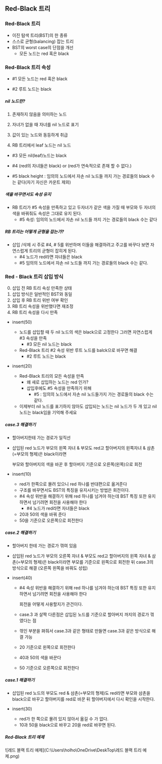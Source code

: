 ## Red-Black 트리

### Red-Black 트리

- 이진 탐색 트리(BST)의 한 종류
- 스스로 균형(balancing) 잡는 트리
- BST의 worst case의 단점을 개선
  - 모든 노드는 red 혹은 black



### Red-Black 트리 속성

- #1 모든 노드는 red 혹은 black

- #2 루트 노드는 black

##### nil 노드란?

1. 존재하지 않음을 의미하는 노드
2. 자녀가 없을 때 자녀를 nil 노드로 표기
3. 값이 있는 노드와 동등하게 취급

4. RB 트리에서 leaf 노드는 nil 노드

- #3 모든 nil(leaf)노드는 black

-  #4 (red의 자녀들은 black) or (red가 연속적으로 존재 할 수 없다.)

- #5  black height : 임의의 노드에서 자손 nil 노드들 까지 가는 경로들의 black 수는 같다(자기 자신은 카운트 제외)



##### 색을 바꾸면서도 속성 유지

- RB 트리가 #5 속성을 만족하고 있고 두자녀가 같은 색을 가질 때 부모와 두 자녀의 색을 바꿔줘도 속성은 그대로 유지 된다.
  - #5 속성: 임의의 노드에서 자손 nil 노드들 까지 가는 경로들의 black 수는 같다

##### RB 트리는 어떻게 균형을 잡는가?

- 삽입 /삭제 시 주로 #4, # 5를 위반하며 이들을 해결하려고 주고를 바꾸다 보면 자연스럽게 트리의 균형이 잡히게 된다.
  - #4 노드가 red라면 자녀들은 black
  - #5 임의의 노드에서 자손 nil 노드들 까지 가는 경로들의 black 수는 같다.



### Red - Black 트리 삽입 방식

0.  삽입 전 RB 트리 속성 만족한 상태
1.  삽입 방식은 일반적인 BST와 동일
2.  삽입 후 RB 트리 위반 여부 확인
3.  RB 트리 속성을 위반했다면 재조정
4.  RB 트리 속성을 다시 만족



- insert(50)
  - 노드를 삽입할 때 두 nil 노드의 색은 black으로 고정한다 그러면 자연스럽게 #3 속성을 만족
    - #3 모든 nil 노드는 black
  - Red-Black 트리 #2 속성 위반 루트 노드를 balck으로 바꾸면 해결
    - #2 루트 노드는 black



- insert(20)
  - Red-Black 트리의 모든 속성을 만족
    - 왜 새로 삽입하는 노드는 red 인가?
    - 삽입후에도 #5 속성을 만족하기 위해
      - #5 : 임의의 노드에서 자손 nil 노드들가지 가는 경로들의 black 수는 같다.
  - 이제부터 nil 노드를 표기하지 않아도 삽입되는 노드는 nil 노드가 두 개 있고 nil 노드는 black임을 기억해 주세요



##### case.3 해결하기

- 할아버지한테 가는 경로가 일직선

- 삽입된 red 노드가 부모의 왼쪽 자녀 & 부모도 red고 할아버지의 왼쪽자녀 & 삼촌(=부모의 형제)은 black이라면

  부모와 할아버지의 색을 바꾼 후 할아버지 기준으로 오른쪽(왼쪽)으로 회전

- insert(10)
  - red가 한쪽으로 몰려 있으니 red 하나를 반대편으로 옮겨준다
  - 구조를 바꾸면서도 BST의 특징을 유지시키는 방법은 회전이다.
  - #4 속성 위반을 해결하기 위해 red 하나를 넘겨야 하는데 BST 특징 또한 유지하면서 넘기려면 회전을 사용해야 한다
    - #4 노드가 red라면 자녀들은 black
  - 20과 50의 색을 바꿔 준다
  - 50을 기준으로 오른쪽으로 회전한다



##### case.2 해결하기

- 할아버지 한테 가는 경로가 꺾여 있음

- 삽입된 red 노드가 부모의 오른쪽 자녀 & 부모도 red고 할아버지의 왼쪽 자녀 & 삼촌(=부모의 형제)은 black이라면 부모를 기준으로 왼쪽으로 회전한 뒤 case.3의 방식으로 해결 (오른쪽 왼쪽을 바꿔도 성립)

- insert(40)

  - #4 속성 위반을 해결하기 위해 red 하나를 넘겨야 하는데 BST 특징 또한 유지하면서 넘기려면 회전을 사용해야 한다

    회전을 어떻게 사용할지가 관건이다.

  - case.3 과 살짝 다른점은 삽입된 노드를 기준으로 할아버지 까지의 경로가 꺾였다는 점
  - 꺾인 부분을 펴줘서 case.3과 같은 형태로 만들면 case.3과 같은 방식으로 해결 가능
  - 20 기준으로 왼쪽으로 회전한다
  - 40과 50의 색을 바꾼다
  - 50 기준으로 오른쪽으로 회전한다

##### case.1 해결하기

- 삽입된 red 노드의 부모도 red & 삼촌(=부모의 형제)도 red라면 부모와 삼촌을 black으로 바꾸고 할아버지를 red로 바꾼 뒤 할아버지에서 다시 확인을 시작한다.

- insert(30)
  - red가 한 쪽으로 몰려 있지 않아서 옮길 수 가 없다.
  - 10과 50을 black으로 바꾸고 20을 red로 바꾸면 된다.



##### Red-Black 트리 예제

![레드 블랙 트리 예제](C:\Users\holho\OneDrive\DeskTop\레드 블랙 트리 예제.png)



